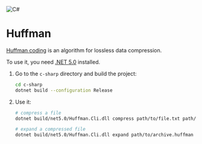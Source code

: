 ![C#](https://github.com/AndrewPrigorshnev/huffman/workflows/C%2Dsharp/badge.svg)

# Huffman
[Huffman coding](https://en.wikipedia.org/wiki/Huffman_coding) is an algorithm for lossless data compression.

To use it, you need [.NET 5.0](https://dotnet.microsoft.com/download/dotnet/5.0) installed.
1. Go to the `c-sharp` directory and build the project:

   ```bash
   cd c-sharp
   dotnet build --configuration Release
   ```
1. Use it:
   
   ```bash
   # compress a file
   dotnet build/net5.0/Huffman.Cli.dll compress path/to/file.txt path/to/archive.huffman
   
   # expand a compressed file
   dotnet build/net5.0/Huffman.Cli.dll expand path/to/archive.huffman path/to/expanded/file.txt
   ```
